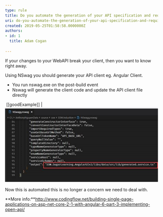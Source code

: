 ```yaml
---
type: rule
title: Do you automate the generation of your API specification and required clients?
uri: do-you-automate-the-generation-of-your-api-specification-and-required-clients
created: 2019-05-25T01:58:58.0000000Z
authors:
- id: 1
  title: Adam Cogan

---
```


If your changes to your WebAPI break your client, then you want to know right away.

Using NSwag you should generate your API client eg. Angular Client.

- You run nswag.exe on the post-build event
- Nswag will generate the client code and update the API client file directly

 ​
[[goodExample]]
| ![ Good example – using NSwag config file helps with automation. Since the API client is generated automatically next time we build, any breaking changes will be obvious immediately](using-nswag-helps-automation.jpg)


Now this is automated this is no longer a concern we need to deal with.

**More info:**http://www.codingflow.net/building-single-page-applications-on-asp-net-core-2-1-with-angular-6-part-3-implementing-open-api/​

